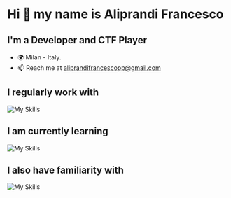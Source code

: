 # Hi 👋 my name is Aliprandi Francesco

## I'm a Developer and CTF Player

- 🌍 Milan - Italy.
- 📫 Reach me at aliprandifrancescopp@gmail.com

## I regularly work with

![My Skills](https://skillicons.dev/icons?i=python,ts,react,tailwindcss,express,mongodb,mysql,docker)

## I am currently learning

![My Skills](https://skillicons.dev/icons?i=next)

## I also have familiarity with

![My Skills](https://skillicons.dev/icons?i=c,rust,java,php)
